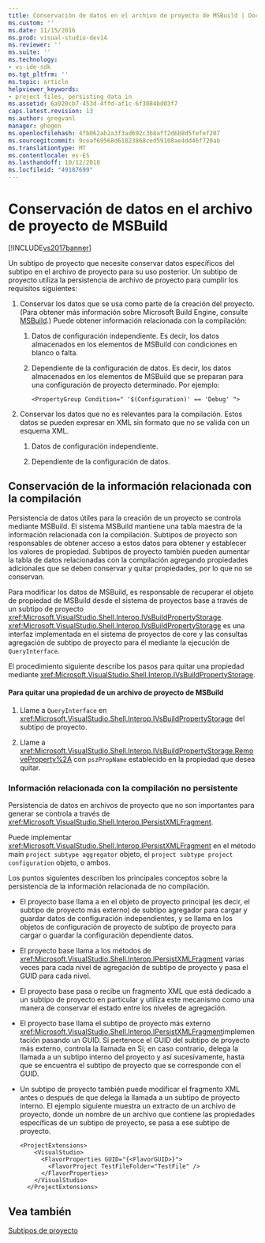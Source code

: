 ```yaml
---
title: Conservación de datos en el archivo de proyecto de MSBuild | Documentos de Microsoft
ms.custom: ''
ms.date: 11/15/2016
ms.prod: visual-studio-dev14
ms.reviewer: ''
ms.suite: ''
ms.technology:
- vs-ide-sdk
ms.tgt_pltfrm: ''
ms.topic: article
helpviewer_keywords:
- project files, persisting data in
ms.assetid: 6a920cb7-453d-4ffd-af1c-6f3084bd03f7
caps.latest.revision: 13
ms.author: gregvanl
manager: ghogen
ms.openlocfilehash: 4fb062ab2a3f3ad692c3b8aff2d6b8d5fefef207
ms.sourcegitcommit: 9ceaf69568d61023868ced59108ae4dd46f720ab
ms.translationtype: MT
ms.contentlocale: es-ES
ms.lasthandoff: 10/12/2018
ms.locfileid: "49187699"
---
```

# <a name="persisting-data-in-the-msbuild-project-file"></a>Conservación de datos en el archivo de proyecto de MSBuild
[!INCLUDE[vs2017banner](../../includes/vs2017banner.md)]

Un subtipo de proyecto que necesite conservar datos específicos del subtipo en el archivo de proyecto para su uso posterior. Un subtipo de proyecto utiliza la persistencia de archivo de proyecto para cumplir los requisitos siguientes:  
  
1.  Conservar los datos que se usa como parte de la creación del proyecto. (Para obtener más información sobre Microsoft Build Engine, consulte [MSBuild](http://msdn.microsoft.com/en-us/7c49aba1-ee6c-47d8-9de1-6f29a906e20b).) Puede obtener información relacionada con la compilación:  
  
    1.  Datos de configuración independiente. Es decir, los datos almacenados en los elementos de MSBuild con condiciones en blanco o falta.  
  
    2.  Dependiente de la configuración de datos. Es decir, los datos almacenados en los elementos de MSBuild que se preparan para una configuración de proyecto determinado. Por ejemplo:  
  
        ```  
        <PropertyGroup Condition=" '$(Configuration)' == 'Debug' ">  
        ```  
  
2.  Conservar los datos que no es relevantes para la compilación. Estos datos se pueden expresar en XML sin formato que no se valida con un esquema XML.  
  
    1.  Datos de configuración independiente.  
  
    2.  Dependiente de la configuración de datos.  
  
## <a name="persisting-build-related-information"></a>Conservación de la información relacionada con la compilación  
 Persistencia de datos útiles para la creación de un proyecto se controla mediante MSBuild. El sistema MSBuild mantiene una tabla maestra de la información relacionada con la compilación. Subtipos de proyecto son responsables de obtener acceso a estos datos para obtener y establecer los valores de propiedad. Subtipos de proyecto también pueden aumentar la tabla de datos relacionadas con la compilación agregando propiedades adicionales que se deben conservar y quitar propiedades, por lo que no se conservan.  
  
 Para modificar los datos de MSBuild, es responsable de recuperar el objeto de propiedad de MSBuild desde el sistema de proyectos base a través de un subtipo de proyecto <xref:Microsoft.VisualStudio.Shell.Interop.IVsBuildPropertyStorage>. <xref:Microsoft.VisualStudio.Shell.Interop.IVsBuildPropertyStorage> es una interfaz implementada en el sistema de proyectos de core y las consultas agregación de subtipo de proyecto para él mediante la ejecución de `QueryInterface`.  
  
 El procedimiento siguiente describe los pasos para quitar una propiedad mediante <xref:Microsoft.VisualStudio.Shell.Interop.IVsBuildPropertyStorage>.  
  
#### <a name="to-remove-a-property-from-an-msbuild-project-file"></a>Para quitar una propiedad de un archivo de proyecto de MSBuild  
  
1.  Llame a `QueryInterface` en <xref:Microsoft.VisualStudio.Shell.Interop.IVsBuildPropertyStorage> del subtipo de proyecto.  
  
2.  Llame a <xref:Microsoft.VisualStudio.Shell.Interop.IVsBuildPropertyStorage.RemoveProperty%2A> con `pszPropName` establecido en la propiedad que desea quitar.  
  
### <a name="persisting-non-build-related-information"></a>Información relacionada con la compilación no persistente  
 Persistencia de datos en archivos de proyecto que no son importantes para generar se controla a través de <xref:Microsoft.VisualStudio.Shell.Interop.IPersistXMLFragment>.  
  
 Puede implementar <xref:Microsoft.VisualStudio.Shell.Interop.IPersistXMLFragment> en el método main `project subtype aggregator` objeto, el `project subtype project configuration` objeto, o ambos.  
  
 Los puntos siguientes describen los principales conceptos sobre la persistencia de la información relacionada de no compilación.  
  
-   El proyecto base llama a en el objeto de proyecto principal (es decir, el subtipo de proyecto más externo) de subtipo agregador para cargar y guardar datos de configuración independientes, y se llama en los objetos de configuración de proyecto de subtipo de proyecto para cargar o guardar la configuración dependiente datos.  
  
-   El proyecto base llama a los métodos de <xref:Microsoft.VisualStudio.Shell.Interop.IPersistXMLFragment> varias veces para cada nivel de agregación de subtipo de proyecto y pasa el GUID para cada nivel.  
  
-   El proyecto base pasa o recibe un fragmento XML que está dedicado a un subtipo de proyecto en particular y utiliza este mecanismo como una manera de conservar el estado entre los niveles de agregación.  
  
-   El proyecto base llama el subtipo de proyecto más externo <xref:Microsoft.VisualStudio.Shell.Interop.IPersistXMLFragment>implementación pasando un GUID. Si pertenece el GUID del subtipo de proyecto más externo, controla la llamada en Sí; en caso contrario, delega la llamada a un subtipo interno del proyecto y así sucesivamente, hasta que se encuentra el subtipo de proyecto que se corresponde con el GUID.  
  
-   Un subtipo de proyecto también puede modificar el fragmento XML antes o después de que delega la llamada a un subtipo de proyecto interno. El ejemplo siguiente muestra un extracto de un archivo de proyecto, donde un nombre de un archivo que contiene las propiedades específicas de un subtipo de proyecto, se pasa a ese subtipo de proyecto.  
  
    ```  
    <ProjectExtensions>  
        <VisualStudio>  
          <FlavorProperties GUID="{<FlavorGUID>}">  
            <FlavorProject TestFileFolder="TestFile" />  
          </FlavorProperties>  
        </VisualStudio>  
      </ProjectExtensions>  
    ```  
  
## <a name="see-also"></a>Vea también  
 [Subtipos de proyecto](../../extensibility/internals/project-subtypes.md)

